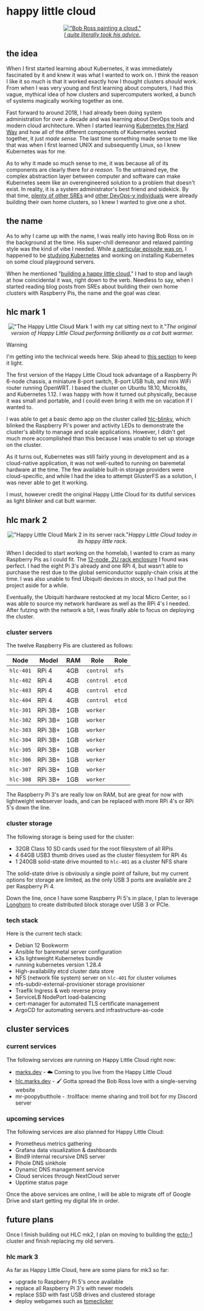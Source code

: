# happy little cloud

<!-- markdownlint-disable MD033 -->
<div style="text-align: center;">

[!["Bob Ross painting a cloud."](./_media/bob-ross.gif "Let's build just a happy little cloud.")<br>*I quite literally took his advice.*](https://hlc.marks.dev)
</div>

## the idea

When I first started learning about Kubernetes, it was immediately fascinated by it and knew it was what I wanted to work on. I think the reason I like it so much is that it worked exactly how I thought clusters *should* work. From when I was very young and first learning about computers, I had this vague, mythical idea of how clusters and supercomputers worked, a bunch of systems magically working together as one.

Fast forward to around 2018, I had already been doing system administration for over a decade and was learning about DevOps tools and modern cloud architecture. When I started learning [Kubernetes the Hard Way](https://github.com/kelseyhightower/kubernetes-the-hard-way) and how all of the different components of Kubernetes worked together, it just *made sense.* The last time something made sense to me like that was when I first learned UNIX and subsequently Linux, so I knew Kubernetes was for me.

As to why it made so much sense to me, it was because all of its components are clearly there for *a reason.* To the untrained eye, the complex abstraction layer between computer and software can make Kubernetes seem like an overengineered solution to a problem that doesn't exist. In reality, it is a system administrator's best friend and sidekick. By that time, [plenty of other SREs](https://www.hanselman.com/blog/how-to-build-a-kubernetes-cluster-with-arm-raspberry-pi-then-run-net-core-on-openfaas) and [other DevOps-y individuals](https://itnext.io/building-an-arm-kubernetes-cluster-ef31032636f9) were already building their own home clusters, so I knew I wanted to give one a shot.

## the name

As to why I came up with the name, I was really into having Bob Ross on in the background at the time. His super-chill demeanor and relaxed painting style was the kind of vibe I needed. While [a particular episode was on](https://www.youtube.com/watch?v=kasGRkfkiPM), I happened to be [studying Kubernetes](https://www.classcentral.com/course/acloudguru-kubernetes-the-hard-way-103834/visit) and working on installing Kubernetes on some cloud playground servers.

When he mentioned "[building a happy little cloud](https://www.youtube.com/watch?v=kasGRkfkiPM&t=237s)," I had to stop and laugh at how coincidental it was, right down to the verb. Needless to say, when I started reading blog posts from SREs about building their own home clusters with Raspberry Pis, the name and the goal was clear.

## hlc mark 1

<div style="text-align: center;">

!["The Happy Little Cloud Mark 1 with my cat sitting next to it."](./_media/hlc-mk1.jpg "Happy Little Cloud is SRE tested, cat approved.")*The original version of Happy Little Cloud performing brilliantly as a cat butt warmer.*
</div>

>[!WARNING]
>I'm getting into the technical weeds here. Skip ahead to [this section](#cluster-services) to keep it light.

The first version of the Happy Little Cloud took advantage of a Raspberry Pi 6-node chassis, a miniature 8-port switch, 8-port USB hub, and mini WiFi router running OpenWRT. I based the cluster on Ubuntu 18.10, Microk8s, and Kubernetes 1.12. I was happy with how it turned out physically, because it was small and portable, and I could even bring it with me on vacation if I wanted to.

I was able to get a basic demo app on the cluster called [hlc-blinky](https://gitlab.com/eaglerock-hlc/hlc-blinky), which blinked the Raspberry Pi's power and activity LEDs to demonstrate the cluster's ability to manage and scale applications. However, I didn't get much more accomplished than this because I was unable to set up storage on the cluster.

As it turns out, Kubernetes was still fairly young in development and as a cloud-native application, it was not well-suited to running on baremetal hardware at the time. The few available built-in storage providers were cloud-specific, and while I had the idea to attempt GlusterFS as a solution, I was never able to get it working.

I must, however credit the original Happy Little Cloud for its dutiful services as light blinker and cat butt warmer.

## hlc mark 2

<div style="text-align: center;">

!["Happy Little Cloud Mark 2 in its server rack."](./_media/hlc-mk2.jpg "Happy Little Cloud Mark 2.")*Happy Little Cloud today in its happy little rack.*
</div>

When I decided to start working on the homelab, I wanted to cram as many Raspberry Pis as I could fit. The [12-node, 2U rack enclosure](https://www.amazon.com/gp/product/B098924W9M/ref=ppx_yo_dt_b_search_asin_title?ie=UTF8&psc=1) I found was perfect. I had the eight Pi 3's already and one RPi 4, but wasn't able to purchase the rest due to the global semiconductor supply-chain crisis at the time. I was also unable to find Ubiquiti devices in stock, so I had put the project aside for a while.

Eventually, the Ubiquiti hardware restocked at my local Micro Center, so I was able to source my network hardware as well as the RPi 4's I needed. After futzing with the network a bit, I was finally able to focus on deploying the cluster.

### cluster servers <!-- {docsify-ignore} -->

The twelve Raspberry Pis are clustered as follows:

| Node | Model | RAM | Role | Role |
|------|-------|-----|------|-------|
| `hlc-401` | RPi 4 | 4GB | `control` | `nfs` |
| `hlc-402` | RPi 4 | 4GB | `control` | `etcd` |
| `hlc-403` | RPi 4 | 4GB | `control` | `etcd` |
| `hlc-404` | RPi 4 | 4GB | `control` | `etcd` |
| `hlc-301` | RPi 3B+ | 1GB | `worker` ||
| `hlc-302` | RPi 3B+ | 1GB | `worker` ||
| `hlc-303` | RPi 3B+ | 1GB | `worker` ||
| `hlc-304` | RPi 3B+ | 1GB | `worker` ||
| `hlc-305` | RPi 3B+ | 1GB | `worker` ||
| `hlc-306` | RPi 3B+ | 1GB | `worker` ||
| `hlc-307` | RPi 3B+ | 1GB | `worker` ||
| `hlc-308` | RPi 3B+ | 1GB | `worker` ||

The Raspberry Pi 3's are really low on RAM, but are great for now with lightweight webserver loads, and can be replaced with more RPi 4's or RPi 5's down the line.

### cluster storage <!-- {docsify-ignore} -->

The following storage is being used for the cluster:

- 32GB Class 10 SD cards used for the root filesystem of all RPis
- 4 64GB USB3 thumb drives used as the cluster filesystem for RPi 4s
- 1 240GB solid-state drive mounted to `hlc-401` as a cluster NFS share

The solid-state drive is obviously a single point of failure, but my current options for storage are limited, as the only USB 3 ports are available are 2 per Raspberry Pi 4.

Down the line, once I have some Raspberry Pi 5's in place, I plan to leverage [Longhorn](https://github.com/longhorn/longhorn) to create distributed block storage over USB 3 or PCIe.

### tech stack <!-- {docsify-ignore} -->

Here is the current tech stack:

- Debian 12 Bookworm
- Ansible for baremetal server configuration
- k3s lightweight Kubernetes bundle
- running kubernetes version 1.28.4
- High-availability etcd cluster data store
- NFS (network file system) server on `hlc-401` for cluster volumes
- nfs-subdir-external-provisioner storage provisioner
- Traefik Ingress & web reverse proxy
- ServiceLB NodePort load-balancing
- cert-manager for automated TLS certificate management
- ArgoCD for automating servers and infrastructure-as-code

## cluster services

### current services <!-- {docsify-ignore} -->

The following services are running on Happy Little Cloud right now:

- [marks.dev](https://marks.dev) - :cloud: Coming to you live from the Happy Little Cloud
- [hlc.marks.dev](https://hlc.marks.dev) - :paintbrush: Gotta spread the Bob Ross love with a single-serving website
- mr-poopybutthole - :trollface: meme sharing and troll bot for my Discord server

### upcoming services <!-- {docsify-ignore} -->

The following services are also planned for Happy Little Cloud:

- Prometheus metrics gathering
- Grafana data visualization & dashboards
- Bind9 internal recursive DNS server
- Pihole DNS sinkhole
- Dynamic DNS management service
- Cloud services through NextCloud server
- Upptime status page

Once the above services are online, I will be able to migrate off of Google Drive and start getting my digital life in order.

## future plans

Once I finish building out HLC mk2, I plan on moving to  building the [ecto-1](ecto-1) cluster and finish replacing my old servers.

### hlc mark 3 <!-- {docsify-ignore} -->

As far as Happy Little Cloud, here are some plans for mk3 so far:

- upgrade to Raspberry Pi 5's once available
- replace all Raspberry Pi 3's with newer models
- replace SSD with fast USB drives and clustered storage
- deploy webgames such as [tomeclicker](code/?id=tomeclicker)
